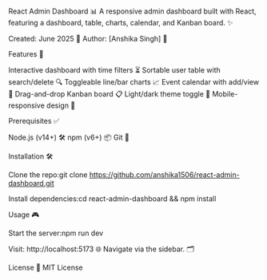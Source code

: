 React Admin Dashboard 📊
A responsive admin dashboard built with React, featuring a dashboard, table, charts, calendar, and Kanban board. ✨

Created: June 2025 🌱
Author: [Anshika Singh] 👤

Features 🚀

Interactive dashboard with time filters ⏳
Sortable user table with search/delete 🔍
Toggleable line/bar charts 📈
Event calendar with add/view 📅
Drag-and-drop Kanban board 📋
Light/dark theme toggle 🌙
Mobile-responsive design 📱

Prerequisites ✅

Node.js (v14+) 🛠️
npm (v6+) 📦
Git 🌳

Installation 🛠️

Clone the repo:git clone https://github.com/anshika1506/react-admin-dashboard.git


Install dependencies:cd react-admin-dashboard && npm install



Usage 🎮

Start the server:npm run dev


Visit: http://localhost:5173 🌐
Navigate via the sidebar. 🗂️

License 📜
MIT License
